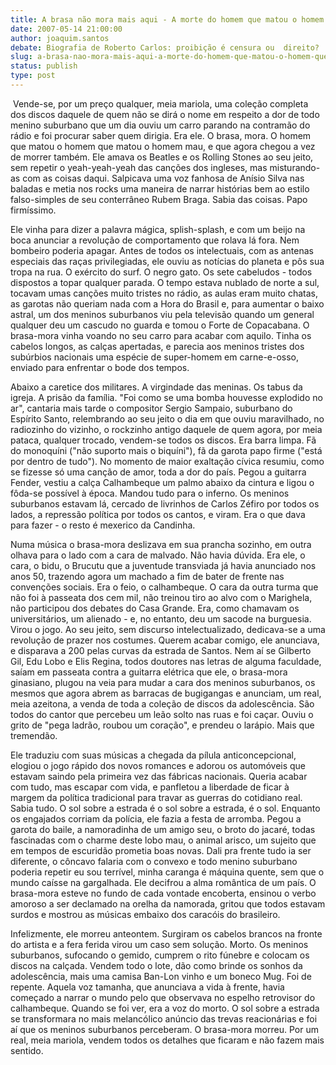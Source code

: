 ```yaml
---
title: A brasa não mora mais aqui - A morte do homem que matou o homem que matou o homem mau
date: 2007-05-14 21:00:00
author: joaquim.santos
debate: Biografia de Roberto Carlos: proibição é censura ou  direito?
slug: a-brasa-nao-mora-mais-aqui-a-morte-do-homem-que-matou-o-homem-que-matou-o-homem-mau
status: publish 
type: post
---
```


 Vende-se, por um preço qualquer, meia mariola, uma coleção completa dos discos daquele de quem não se dirá o nome em respeito a dor de todo menino suburbano que um dia ouviu um carro parando na contramão do rádio e foi procurar saber quem dirigia. Era ele. O brasa, mora. O homem que matou o homem que matou o homem mau, e que agora chegou a vez de morrer também. Ele amava os Beatles e os Rolling Stones ao seu jeito, sem repetir o yeah-yeah-yeah das canções dos ingleses, mas misturando-as com as coisas daqui. Salpicava uma voz fanhosa de Anísio Silva nas baladas e metia nos rocks uma maneira de narrar histórias bem ao estilo falso-simples de seu conterrâneo Rubem Braga. Sabia das coisas. Papo firmíssimo.


Ele vinha para dizer a palavra mágica, splish-splash, e com um beijo na boca anunciar a revolução de comportamento que rolava lá fora. Nem bombeiro poderia apagar. Antes de todos os intelectuais, com as antenas especiais das raças privilegiadas, ele ouviu as notícias do planeta e pôs sua tropa na rua. O exército do surf. O negro gato. Os sete cabeludos - todos dispostos a topar qualquer parada. O tempo estava nublado de norte a sul, tocavam umas canções muito tristes no rádio, as aulas eram muito chatas, as garotas não queriam nada com a Hora do Brasil e, para aumentar o baixo astral, um dos meninos suburbanos viu pela televisão quando um general qualquer deu um cascudo no guarda e tomou o Forte de Copacabana. O brasa-mora vinha voando no seu carro para acabar com aquilo. Tinha os cabelos longos, as calças apertadas, e parecia aos meninos tristes dos subúrbios nacionais uma espécie de super-homem em carne-e-osso, enviado para enfrentar o bode dos tempos.


Abaixo a caretice dos militares. A virgindade das meninas. Os tabus da igreja. A prisão da família. "Foi como se uma bomba houvesse explodido no ar", cantaria mais tarde o compositor Sergio Sampaio, suburbano do Espírito Santo, relembrando ao seu jeito o dia em que ouviu maravilhado, no radiozinho do vizinho, o rockzinho antigo daquele de quem agora, por meia pataca, qualquer trocado, vendem-se todos os discos. Era barra limpa. Fã do monoquíni ("não suporto mais o biquíni"), fã da garota papo firme ("está por dentro de tudo"). No momento de maior exaltação cívica resumiu, como se fizesse só uma canção de amor, toda a dor do país. Pegou a guitarra Fender, vestiu a calça Calhambeque um palmo abaixo da cintura e ligou o fôda-se possível à época. Mandou tudo para o inferno. Os meninos suburbanos estavam lá, cercado de livrinhos de Carlos Zéfiro por todos os lados, a repressão política por todos os cantos, e viram. Era o que dava para fazer - o resto é mexerico da Candinha.


Numa música o brasa-mora deslizava em sua prancha sozinho, em outra olhava para o lado com a cara de malvado. Não havia dúvida. Era ele, o cara, o bidu, o Brucutu que a juventude transviada já havia anunciado nos anos 50, trazendo agora um machado a fim de bater de frente nas convenções sociais. Era o feio, o calhambeque. O cara da outra turma que não foi à passeata dos cem mil, não treinou tiro ao alvo com o Marighela, não participou dos debates do Casa Grande. Era, como chamavam os universitários, um alienado - e, no entanto, deu um sacode na burguesia. Virou o jogo. Ao seu jeito, sem discurso intelectualizado, dedicava-se a uma revolução de prazer nos costumes. Querem acabar comigo, ele anunciava, e disparava a 200 pelas curvas da estrada de Santos. Nem aí se Gilberto Gil, Edu Lobo e Elis Regina, todos doutores nas letras de alguma faculdade, saíam em passeata contra a guitarra elétrica que ele, o brasa-mora ginasiano, plugou na veia para mudar a cara dos meninos suburbanos, os mesmos que agora abrem as barracas de bugigangas e anunciam, um real, meia azeitona, a venda de toda a coleção de discos da adolescência. São todos do cantor que percebeu um leão solto nas ruas e foi caçar. Ouviu o grito de "pega ladrão, roubou um coração", e prendeu o larápio. Mais que tremendão.


Ele traduziu com suas músicas a chegada da pílula anticoncepcional, elogiou o jogo rápido dos novos romances e adorou os automóveis que estavam saindo pela primeira vez das fábricas nacionais. Queria acabar com tudo, mas escapar com vida, e panfletou a liberdade de ficar à margem da política tradicional para travar as guerras do cotidiano real. Sabia tudo. O sol sobre a estrada é o sol sobre a estrada, é o sol. Enquanto os engajados corriam da polícia, ele fazia a festa de arromba. Pegou a garota do baile, a namoradinha de um amigo seu, o broto do jacaré, todas fascinadas com o charme deste lobo mau, o animal arisco, um sujeito que em tempos de escuridão prometia boas novas. Dali pra frente tudo ia ser diferente, o côncavo falaria com o convexo e todo menino suburbano poderia repetir eu sou terrível, minha caranga é máquina quente, sem que o mundo caísse na gargalhada. Ele decifrou a alma romântica de um país. O brasa-mora esteve no fundo de cada vontade encoberta, ensinou o verbo amoroso a ser declamado na orelha da namorada, gritou que todos estavam surdos e mostrou as músicas embaixo dos caracóis do brasileiro.


Infelizmente, ele morreu anteontem. Surgiram os cabelos brancos na fronte do artista e a fera ferida virou um caso sem solução. Morto. Os meninos suburbanos, sufocando o gemido, cumprem o rito fúnebre e colocam os discos na calçada. Vendem todo o lote, dão como brinde os sonhos da adolescência, mais uma camisa Ban-Lon vinho e um boneco Mug. Foi de repente. Aquela voz tamanha, que anunciava a vida à frente, havia começado a narrar o mundo pelo que observava no espelho retrovisor do calhambeque. Quando se foi ver, era a voz do morto. O sol sobre a estrada se transformara no mais melancólico anúncio das trevas reacionárias e foi aí que os meninos suburbanos perceberam. O brasa-mora morreu. Por um real, meia mariola, vendem todos os detalhes que ficaram e não fazem mais sentido.



